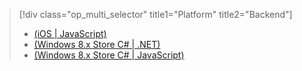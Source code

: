 > [!div class="op_multi_selector" title1="Platform" title2="Backend"]
> * [(iOS | JavaScript)](../articles/mobile-services/mobile-services-javascript-backend-ios-push-notifications-app-users.md)
> * [(Windows 8.x Store C# | .NET)](../articles/mobile-services/mobile-services-dotnet-backend-windows-store-dotnet-push-notifications-app-users.md)
> * [(Windows 8.x Store C# | JavaScript)](../articles/mobile-services/mobile-services-javascript-backend-windows-store-dotnet-push-notifications-app-users.md)
> 
> 

